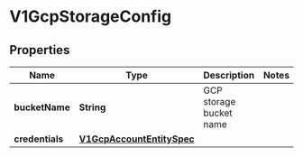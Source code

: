 # V1GcpStorageConfig

## Properties
Name | Type | Description | Notes
------------ | ------------- | ------------- | -------------
**bucketName** | **String** | GCP storage bucket name | 
**credentials** | [**V1GcpAccountEntitySpec**](V1GcpAccountEntitySpec.md) |  | 

